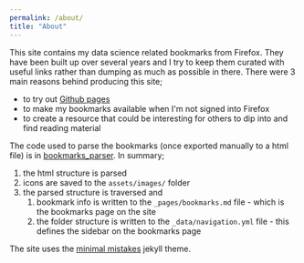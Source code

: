 ```yaml
---
permalink: /about/
title: "About"
---
```


This site contains my data science related bookmarks from Firefox. They have been built up over several years and I try to keep them curated with useful links rather than dumping as much as possible in there. There were 3 main reasons behind producing this site;
- to try out [Github pages](https://pages.github.com/)
- to make my bookmarks available when I'm not signed into Firefox
- to create a resource that could be interesting for others to dip into and find reading material

The code used to parse the bookmarks (once exported manually to a html file) is in [bookmarks_parser](https://github.com/richardangell/data-science_bookmarks/tree/master/bookmarks_parser). 
In summary;
1. the html structure is parsed
2. icons are saved to the `assets/images/` folder
3. the parsed structure is traversed and 
    1. bookmark info is written to the `_pages/bookmarks.md` file - which is the bookmarks page on the site
    2. the folder structure is written to the `_data/navigation.yml` file - this defines the sidebar on the bookmarks page

The site uses the [minimal mistakes](https://mademistakes.com/work/minimal-mistakes-jekyll-theme/) jekyll theme.
